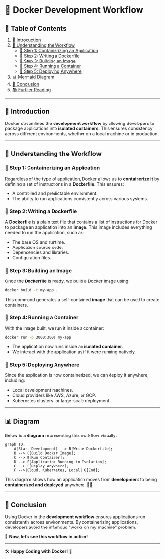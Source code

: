 # 🐳 Docker Development Workflow

## 📖 Table of Contents
1. [📌 Introduction](#-introduction)
2. [📝 Understanding the Workflow](#-understanding-the-workflow)
   - [🔹 Step 1: Containerizing an Application](#-step-1-containerizing-an-application)
   - [🔹 Step 2: Writing a Dockerfile](#-step-2-writing-a-dockerfile)
   - [🔹 Step 3: Building an Image](#-step-3-building-an-image)
   - [🔹 Step 4: Running a Container](#-step-4-running-a-container)
   - [🔹 Step 5: Deploying Anywhere](#-step-5-deploying-anywhere)
3. [📊 Mermaid Diagram](#-mermaid-diagram)
4. [🚀 Conclusion](#-conclusion)
5. [📚 Further Reading](#-further-reading)

---

## 📌 Introduction
Docker streamlines the **development workflow** by allowing developers to package applications into **isolated containers**. This ensures consistency across different environments, whether on a local machine or in production.

---

## 📝 Understanding the Workflow

### 🔹 Step 1: Containerizing an Application
Regardless of the type of application, Docker allows us to **containerize it** by defining a set of instructions in a **Dockerfile**. This ensures:
- A controlled and predictable environment.
- The ability to run applications consistently across various systems.

### 🔹 Step 2: Writing a Dockerfile
A **Dockerfile** is a plain text file that contains a list of instructions for Docker to package an application into an **image**. This image includes everything needed to run the application, such as:
- The base OS and runtime.
- Application source code.
- Dependencies and libraries.
- Configuration files.

### 🔹 Step 3: Building an Image
Once the **Dockerfile** is ready, we build a Docker image using:
```sh
docker build -t my-app .
```
This command generates a self-contained **image** that can be used to create containers.

### 🔹 Step 4: Running a Container
With the image built, we run it inside a container:
```sh
docker run -p 3000:3000 my-app
```
- The application now runs inside an **isolated container**.
- We interact with the application as if it were running natively.

### 🔹 Step 5: Deploying Anywhere
Since the application is now containerized, we can deploy it anywhere, including:
- Local development machines.
- Cloud providers like AWS, Azure, or GCP.
- Kubernetes clusters for large-scale deployment.

---

## 📊 Diagram
Below is a **diagram** representing this workflow visually:

```mermaid
graph TD;
    A[Start Development] --> B[Write Dockerfile];
    B --> C[Build Docker Image];
    C --> D[Run Container];
    D --> E[Application Running in Isolation];
    E --> F[Deploy Anywhere];
    F -->|Cloud, Kubernetes, Local| G[End];
```

This diagram shows how an application moves from **development** to being **containerized and deployed** anywhere. 🚀🐳

---

## 🚀 Conclusion
Using Docker in the **development workflow** ensures applications run consistently across environments. By containerizing applications, developers avoid the infamous "works on my machine" problem.

🚀 **Now, let’s see this workflow in action!**

---

🛠️ **Happy Coding with Docker!** 🐳

